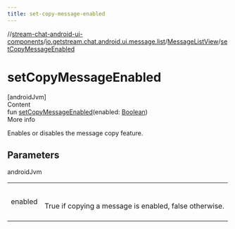 ```yaml
---
title: set-copy-message-enabled
---
```

//[stream-chat-android-ui-components](../../../index.md)/[io.getstream.chat.android.ui.message.list](../index.md)/[MessageListView](index.md)/[setCopyMessageEnabled](setCopyMessageEnabled.md)



# setCopyMessageEnabled  
[androidJvm]  
Content  
fun [setCopyMessageEnabled](setCopyMessageEnabled.md)(enabled: [Boolean](https://kotlinlang.org/api/latest/jvm/stdlib/kotlin/-boolean/index.html))  
More info  


Enables or disables the message copy feature.



## Parameters  
  
androidJvm  
  
| | |
|---|---|
| <a name="io.getstream.chat.android.ui.message.list/MessageListView/setCopyMessageEnabled/#kotlin.Boolean/PointingToDeclaration/"></a>enabled| <a name="io.getstream.chat.android.ui.message.list/MessageListView/setCopyMessageEnabled/#kotlin.Boolean/PointingToDeclaration/"></a><br/><br/>True if copying a message is enabled, false otherwise.<br/><br/>|
  
  



